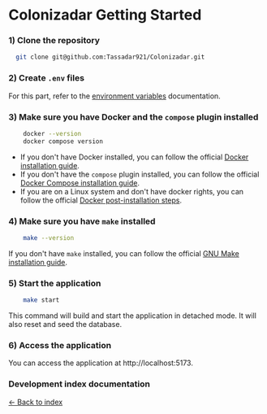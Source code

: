 # Colonizadar Getting Started

### 1) Clone the repository

```bash
  git clone git@github.com:Tassadar921/Colonizadar.git
```

### 2) Create `.env` files

For this part, refer to the [environment variables](environment.md) documentation.

### 3) Make sure you have Docker and the `compose` plugin installed

```bash
    docker --version
    docker compose version
```

- If you don't have Docker installed, you can follow the official [Docker installation guide](https://docs.docker.com/get-docker/).
- If you don't have the `compose` plugin installed, you can follow the official [Docker Compose installation guide](https://docs.docker.com/compose/install/).
- If you are on a Linux system and don't have docker rights, you can follow the official [Docker post-installation steps](https://docs.docker.com/engine/install/linux-postinstall/).

### 4) Make sure you have `make` installed

```bash
    make --version
```

If you don't have `make` installed, you can follow the official [GNU Make installation guide](https://www.gnu.org/software/make/).

### 5) Start the application

```bash
    make start
```

This command will build and start the application in detached mode. It will also reset and seed the database.

### 6) Access the application

You can access the application at http://localhost:5173.

### Development index documentation

[&larr; Back to index](index.md)
